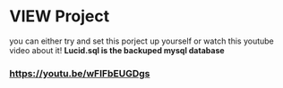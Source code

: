 # VIEW Project

you can either try and set this porject up yourself or watch this youtube video about it! **Lucid.sql is the backuped mysql database**

### https://youtu.be/wFIFbEUGDgs
